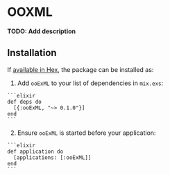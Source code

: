 # OOXML

**TODO: Add description**

## Installation

If [available in Hex](https://hex.pm/docs/publish), the package can be installed as:

  1. Add `ooExML` to your list of dependencies in `mix.exs`:

    ```elixir
    def deps do
      [{:ooExML, "~> 0.1.0"}]
    end
    ```

  2. Ensure `ooExML` is started before your application:

    ```elixir
    def application do
      [applications: [:ooExML]]
    end
    ```


